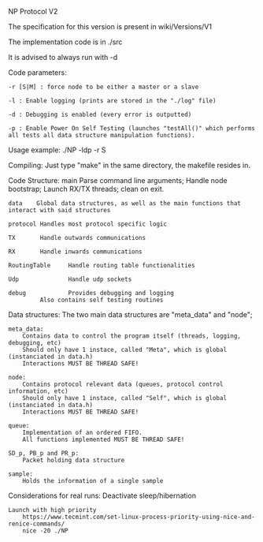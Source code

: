 NP Protocol V2

The specification for this version is present in wiki/Versions/V1

The implementation code is in ./src

It is advised to always run with -d

Code parameters:

    -r [S|M] : force node to be either a master or a slave

    -l : Enable logging (prints are stored in the "./log" file)

    -d : Debugging is enabled (every error is outputted)

    -p : Enable Power On Self Testing (launches "testAll()" which performs all tests all data structure manipulation functions).

Usage example:
    ./NP -ldp -r S

Compiling:
	Just type "make" in the same directory, the makefile resides in.

Code Structure:
	main	Parse command line arguments;
			Handle node bootstrap;
			Launch RX/TX threads;
			clean on exit.

	data	Global data structures, as well as the main functions that interact with said structures

	protocol Handles most protocol specific logic

	TX		 Handle outwards communications

	RX		 Handle inwards communications

	RoutingTable     Handle routing table functionalities

	Udp              Handle udp sockets 

	debug	         Provides debugging and logging
			 Also contains self testing routines

Data structures:
	The two main data structures are "meta_data" and "node";

	meta_data:
		Contains data to control the program itself (threads, logging, debugging, etc)
		Should only have 1 instace, called "Meta", which is global (instanciated in data.h)
		Interactions MUST BE THREAD SAFE!

	node:
		Contains protocol relevant data (queues, protocol control information, etc)
		Should only have 1 instace, called "Self", which is global (instanciated in data.h)
		Interactions MUST BE THREAD SAFE!
	
	queue:
		Implementation of an ordered FIFO.
		All functions implemented MUST BE THREAD SAFE!

	SD_p, PB_p and PR_p:
		Packet holding data structure

	sample:
		Holds the information of a single sample
	

Considerations for real runs:
    Deactivate sleep/hibernation
    
    Launch with high priority
        https://www.tecmint.com/set-linux-process-priority-using-nice-and-renice-commands/
        nice -20 ./NP





